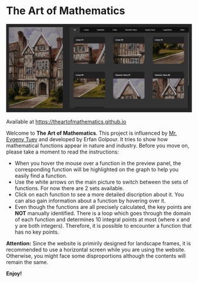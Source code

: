 # The Art of Mathematics

![Screenshot of the project](screenshots/1.png)

Available at https://theartofmathematics.github.io

Welcome to __The Art of Mathematics__. This project is influenced by [Mr. Evgeny Tuev](http://pattisonhighschool.ca/teachers/mr-evgeny-tuev/) and developed by Erfan Golpour. It tries to show how mathematical functions appear in nature and industry. Before you move on, please take a moment to read the instructions:
  
* When you hover the mouse over a function in the preview panel, the corresponding function will be highlighted on the graph to help you easily find a function.
* Use the white arrows on the main picture to switch between the sets of functions. For now there are 2 sets available.
* Click on each function to see a more detailed discription about it. You can also gain information about a function by hovering over it.
* Even though the functions are all precisely calculated, the key points are __NOT__ manually identified. There is a loop which goes through the domain of each function and determines 10 integral points at most (where x and y are both integers). Therefore, it is possible to encounter a function that has no key points.

__Attention:__
Since the website is primirily designed for landscape frames, it is recommended to use a horizontal screen while you are using the website. Otherwise, you might face some disproportions although the contents will remain the same.

**Enjoy!**
